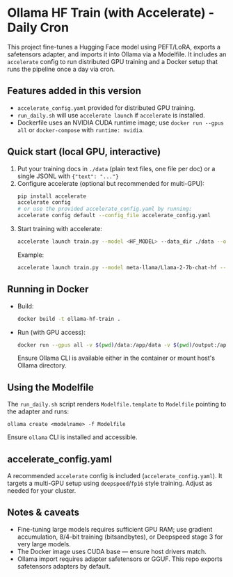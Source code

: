 # Ollama HF Train (with Accelerate) - Daily Cron

This project fine-tunes a Hugging Face model using PEFT/LoRA, exports a safetensors adapter, and imports it into Ollama via a Modelfile. It includes an `accelerate` config to run distributed GPU training and a Docker setup that runs the pipeline once a day via cron.

## Features added in this version
- `accelerate_config.yaml` provided for distributed GPU training.
- `run_daily.sh` will use `accelerate launch` if `accelerate` is installed.
- Dockerfile uses an NVIDIA CUDA runtime image; use `docker run --gpus all` or `docker-compose` with `runtime: nvidia`.

## Quick start (local GPU, interactive)
1. Put your training docs in `./data` (plain text files, one file per doc) or a single JSONL with `{"text": "..."}`
2. Configure accelerate (optional but recommended for multi-GPU):
   ```bash
   pip install accelerate
   accelerate config
   # or use the provided accelerate_config.yaml by running:
   accelerate config default --config_file accelerate_config.yaml
   ```
3. Start training with accelerate:
   ```bash
   accelerate launch train.py --model <HF_MODEL> --data_dir ./data --output_dir ./output
   ```
   Example:
   ```bash
   accelerate launch train.py --model meta-llama/Llama-2-7b-chat-hf --data_dir ./data --output_dir ./output --num_train_epochs 1
   ```

## Running in Docker
- Build:
  ```bash
  docker build -t ollama-hf-train .
  ```
- Run (with GPU access):
  ```bash
  docker run --gpus all -v $(pwd)/data:/app/data -v $(pwd)/output:/app/output ollama-hf-train
  ```
  Ensure Ollama CLI is available either in the container or mount host's Ollama directory.

## Using the Modelfile
The `run_daily.sh` script renders `Modelfile.template` to `Modelfile` pointing to the adapter and runs:
```
ollama create <modelname> -f Modelfile
```
Ensure `ollama` CLI is installed and accessible.

## accelerate_config.yaml
A recommended `accelerate` config is included (`accelerate_config.yaml`). It targets a multi-GPU setup using `deepspeed`/`fp16` style training. Adjust as needed for your cluster.

## Notes & caveats
- Fine-tuning large models requires sufficient GPU RAM; use gradient accumulation, 8/4-bit training (bitsandbytes), or Deepspeed stage 3 for very large models.
- The Docker image uses CUDA base — ensure host drivers match.
- Ollama import requires adapter safetensors or GGUF. This repo exports safetensors adapters by default.
